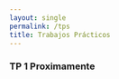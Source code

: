 ```yaml
---
layout: single
permalink: /tps
title: Trabajos Prácticos
---
```


### TP 1 Proximamente
<!-- - Fecha de Entrega: 06/10/2023 -->
<!-- - [Enunciado](../assets/pdf/TP1.pdf) -->
